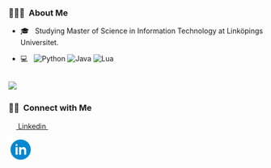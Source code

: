 <h3> 👨🏻‍💻 &nbsp;About Me </h3>

- 🎓 &nbsp; Studying Master of Science in Information Technology at Linköpings Universitet. 

- 💻 &nbsp;
  ![Python](https://img.shields.io/badge/-Python-333333?style=flat&logo=python)
  ![Java](https://img.shields.io/badge/-Java-333333?style=flat&logo=Java&logoColor=007396)
  ![Lua](https://img.shields.io/badge/lua-333333??style=flat&logo=lua&logoColor=white)

<br/>

<a href="https://github.com/Glockner00">
  <img height="180em" src="https://github-readme-stats.vercel.app/api/top-langs/?username=Glockner00&theme=dark&layout=compact" />
</a>

<br/>


<h3> 🤝🏻 &nbsp;Connect with Me </h3>
<a href = "https://www.linkedin.com/in/axel-gl%C3%B6ckner-70386a223/"><img src = "https://image.flaticon.com/icons/svg/174/174857.svg" height= 15px width = 15px> Linkedin </a>&nbsp;&nbsp;

<a href="https://www.linkedin.com/in/sarthak77"><img src="https://github.com/sarthak77/sarthak77/blob/master/icons/icons8-linkedin-circled-48.png" alt="LinkedIn"></a> &nbsp; &nbsp;

<p align="center">
</p>
